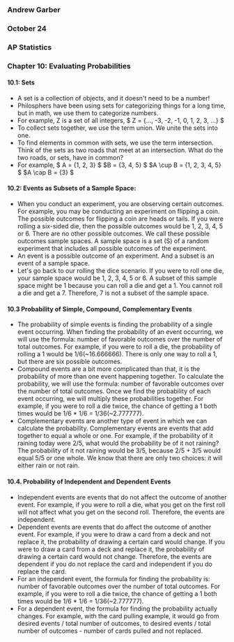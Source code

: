 ### Andrew Garber
### October 24 
### AP Statistics
### Chapter 10: Evaluating Probabilities

#### 10.1: Sets
 - A set is a collection of objects, and it doesn't need to be a number!
 - Philosphers have been using sets for categorizing things for a long time, but in math, we use them to categorize numbers.
 - For example, Z is a set of all integers, $ Z = {..., -3, -2, -1, 0, 1, 2, 3, ...} $
 - To collect sets together, we use the term union. We unite the sets into one.
 - To find elements in common with sets, we use the term intersection. Think of the sets as two roads that meet at an intersection. What do the two roads, or sets, have in common?
 - For example, $ A = {1, 2, 3} $ $B = {3, 4, 5} $ $A \cup B = {1, 2, 3, 4, 5} $ $A \cap B = {3} $

#### 10.2: Events as Subsets of a Sample Space:
 - When you conduct an experiment, you are observing certain outcomes. For example, you may be conducting an experiment on flipping a coin. The possible outcomes for flipping a coin are heads or tails. If you were rolling a six-sided die, then the possible outcomes would be 1, 2, 3, 4, 5 or 6. There are no other possible outcomes. We call these possible outcomes sample spaces. A sample space is a set (S) of a random experiment that includes all possible outcomes of the experiment.
 - An event is a possible outcome of an experiment. And a subset is an event of a sample space. 
 - Let's go back to our rolling the dice scenario. If you were to roll one die, your sample space would be 1, 2, 3, 4, 5 or 6. A subset of this sample space might be 1 because you can roll a die and get a 1. You cannot roll a die and get a 7. Therefore, 7 is not a subset of the sample space.

#### 10.3 Probability of Simple, Compound, Complementary Events
 - The probability of simple events is finding the probability of a single event occurring. When finding the probability of an event occurring, we will use the formula: number of favorable outcomes over the number of total outcomes. For example, if you were to roll a die, the probability of rolling a 1 would be 1/6(~16.666666). There is only one way to roll a 1, but there are six possible outcomes.
 - Compound events are a bit more complicated than that, it is the probability of more than one event happening together. To calculate the probability, we will use the formula: number of favorable outcomes over the number of total outcomes. Once we find the probability of each event occurring, we will multiply these probabilities together. For example, if you were to roll a die twice, the chance of getting a 1 both times would be 1/6 * 1/6 = 1/36(~2.777777).
 - Complementary events are another type of event in which we can calculate the probability. Complementary events are events that add together to equal a whole or one. For example, if the probability of it raining today were 2/5, what would the probability be of it not raining? The probability of it not raining would be 3/5, because 2/5 + 3/5 would equal 5/5 or one whole. We know that there are only two choices: it will either rain or not rain.

#### 10.4. Probability of Independent and Dependent Events
 -  Independent events are events that do not affect the outcome of another event. For example, if you were to roll a die, what you get on the first roll will not affect what you get on the second roll. Therefore, the events are independent.
 - Dependent events are events that do affect the outcome of another event. For example, if you were to draw a card from a deck and not replace it, the probability of drawing a certain card would change. If you were to draw a card from a deck and replace it, the probability of drawing a certain card would not change. Therefore, the events are dependent if you do not replace the card and independent if you do replace the card.
 - For an independent event, the formula for finding the probability is: number of favorable outcomes over the number of total outcomes. For example, if you were to roll a die twice, the chance of getting a 1 both times would be 1/6 * 1/6 = 1/36(~2.777777).
 - For a dependent event, the formula for finding the probability actually changes. For example, with the card pulling example, it would go from desired events / total number of outcomes, to desired events / total number of outcomes - number of cards pulled and not replaced.
 